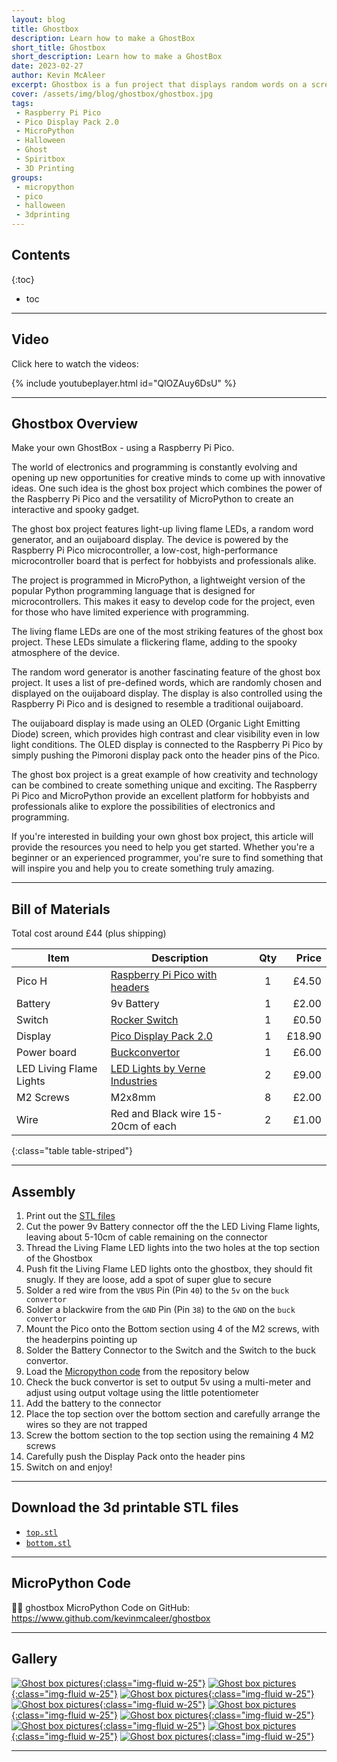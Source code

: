 ```yaml
---
layout: blog
title: Ghostbox
description: Learn how to make a GhostBox
short_title: Ghostbox
short_description: Learn how to make a GhostBox
date: 2023-02-27
author: Kevin McAleer
excerpt: Ghostbox is a fun project that displays random words on a screen. 
cover: /assets/img/blog/ghostbox/ghostbox.jpg
tags: 
 - Raspberry Pi Pico
 - Pico Display Pack 2.0
 - MicroPython
 - Halloween
 - Ghost
 - Spiritbox
 - 3D Printing
groups:
 - micropython
 - pico
 - halloween
 - 3dprinting
---
```


## Contents

{:toc}
* toc

---

## Video

Click here to watch the videos:

{% include youtubeplayer.html id="QlOZAuy6DsU" %}

---

## Ghostbox Overview

Make your own GhostBox - using a Raspberry Pi Pico.

The world of electronics and programming is constantly evolving and opening up new opportunities for creative minds to come up with innovative ideas. One such idea is the ghost box project which combines the power of the Raspberry Pi Pico and the versatility of MicroPython to create an interactive and spooky gadget.

The ghost box project features light-up living flame LEDs, a random word generator, and an ouijaboard display. The device is powered by the Raspberry Pi Pico microcontroller, a low-cost, high-performance microcontroller board that is perfect for hobbyists and professionals alike.

The project is programmed in MicroPython, a lightweight version of the popular Python programming language that is designed for microcontrollers. This makes it easy to develop code for the project, even for those who have limited experience with programming.

The living flame LEDs are one of the most striking features of the ghost box project. These LEDs simulate a flickering flame, adding to the spooky atmosphere of the device. 

The random word generator is another fascinating feature of the ghost box project. It uses a list of pre-defined words, which are randomly chosen and displayed on the ouijaboard display. The display is also controlled using the Raspberry Pi Pico and is designed to resemble a traditional ouijaboard.

The ouijaboard display is made using an OLED (Organic Light Emitting Diode) screen, which provides high contrast and clear visibility even in low light conditions. The OLED display is connected to the Raspberry Pi Pico by simply pushing the Pimoroni display pack onto the header pins of the Pico.

The ghost box project is a great example of how creativity and technology can be combined to create something unique and exciting. The Raspberry Pi Pico and MicroPython provide an excellent platform for hobbyists and professionals alike to explore the possibilities of electronics and programming.

If you're interested in building your own ghost box project, this article will provide the resources you need to help you get started. Whether you're a beginner or an experienced programmer, you're sure to find something that will inspire you and help you to create something truly amazing.

---

## Bill of Materials

Total cost around £44 (plus shipping)

Item                    | Description                                                                                                          | Qty |  Price
------------------------|----------------------------------------------------------------------------------------------------------------------|:---:|------:
Pico H                  | [Raspberry Pi Pico with headers](https://shop.pimoroni.com/products/raspberry-pi-pico?variant=40059364311123)        |  1  |  £4.50
Battery                 | 9v Battery                                                                                                           |  1  |  £2.00
Switch                  | [Rocker Switch](https://uk.rs-online.com/web/p/rocker-switches/1640941)                                              |  1  |  £0.50
Display                 | [Pico Display Pack 2.0](https://shop.pimoroni.com/products/pico-display-pack-2-0)                                    |  1  | £18.90
Power board             | [Buckconvertor](https://shop.pimoroni.com/products/mpm3610-5v-buck-converter-breakout-21v-in-5v-out-at-1-2a)         |  1  |  £6.00
LED Living Flame Lights | [LED Lights by Verne Industries](https://www.verneindustries.co.uk/ourshop/prod_7083340-Living-Flame-LED-Light.html) |  2  |  £9.00
M2 Screws               | M2x8mm                                                                                                               |  8  |  £2.00
Wire                    | Red and Black wire 15-20cm of each                                                                                   |  2  |  £1.00
{:class="table table-striped"}

---

## Assembly

1. Print out the [STL files](#download-the-3d-printable-stl-files)
1. Cut the power 9v Battery connector off the the LED Living Flame lights, leaving about 5-10cm of cable remaining on the connector
1. Thread the Living Flame LED lights into the two holes at the top section of the Ghostbox
1. Push fit the Living Flame LED lights onto the ghostbox, they should fit snugly. If they are loose, add a spot of super glue to secure
1. Solder a red wire from the `VBUS` Pin (Pin `40`) to the `5v` on the `buck convertor`
1. Solder a blackwire from the `GND` Pin (Pin `38`) to the `GND` on the `buck convertor`
1. Mount the Pico onto the Bottom section using 4 of the M2 screws, with the headerpins pointing up
1. Solder the Battery Connector to the Switch and the Switch to the buck convertor.
1. Load the [Micropython code](#micropython-code) from the repository below
1. Check the buck convertor is set to output 5v using a multi-meter and adjust using output voltage using the little potentiometer
1. Add the battery to the connector
1. Place the top section over the bottom section and carefully arrange the wires so they are not trapped
1. Screw the bottom section to the top section using the remaining 4 M2 screws
1. Carefully push the Display Pack onto the header pins
1. Switch on and enjoy!

---

## Download the 3d printable STL files

* [`top.stl`](/assets/stl/ghostbox/top.stl)
* [`bottom.stl`](/assets/stl/ghostbox/bottom.stl)

---

## MicroPython Code

👩‍💻 ghostbox MicroPython Code on GitHub: <https://www.github.com/kevinmcaleer/ghostbox>

---

## Gallery

[![Ghost box pictures](/assets/img/blog/ghostbox/ghostbox01.jpg){:class="img-fluid w-25"}](/assets/img/blog/ghostbox/ghostbox01.jpg)
[![Ghost box pictures](/assets/img/blog/ghostbox/ghostbox02.jpg){:class="img-fluid w-25"}](/assets/img/blog/ghostbox/ghostbox02.jpg)
[![Ghost box pictures](/assets/img/blog/ghostbox/ghostbox03.jpg){:class="img-fluid w-25"}](/assets/img/blog/ghostbox/ghostbox03.jpg)
[![Ghost box pictures](/assets/img/blog/ghostbox/ghostbox04.jpg){:class="img-fluid w-25"}](/assets/img/blog/ghostbox/ghostbox04.jpg)
[![Ghost box pictures](/assets/img/blog/ghostbox/ghostbox05.jpg){:class="img-fluid w-25"}](/assets/img/blog/ghostbox/ghostbox05.jpg)
[![Ghost box pictures](/assets/img/blog/ghostbox/ghostbox06.png){:class="img-fluid w-25"}](/assets/img/blog/ghostbox/ghostbox06.png)
[![Ghost box pictures](/assets/img/blog/ghostbox/ghostbox07.png){:class="img-fluid w-25"}](/assets/img/blog/ghostbox/ghostbox07.png)
[![Ghost box pictures](/assets/img/blog/ghostbox/ghostbox08.png){:class="img-fluid w-25"}](/assets/img/blog/ghostbox/ghostbox08.png)
[![Ghost box pictures](/assets/img/blog/ghostbox/ghostbox09.png){:class="img-fluid w-25"}](/assets/img/blog/ghostbox/ghostbox09.png)

---
